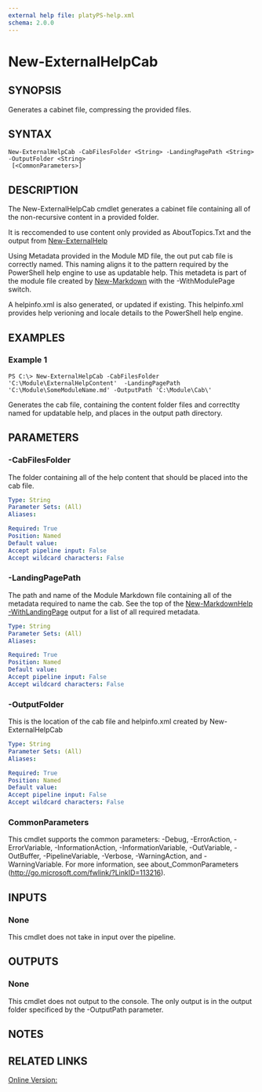```yaml
---
external help file: platyPS-help.xml
schema: 2.0.0
---
```


# New-ExternalHelpCab
## SYNOPSIS
Generates a cabinet file, compressing the provided files.
## SYNTAX

```
New-ExternalHelpCab -CabFilesFolder <String> -LandingPagePath <String> -OutputFolder <String>
 [<CommonParameters>]
```

## DESCRIPTION
The New-ExternalHelpCab cmdlet generates a cabinet file containing all of the non-recursive content in a provided folder.

It is reccomended to use content only provided as AboutTopics.Txt and the output from [New-ExternalHelp](New-ExternalHelp.MD)

Using Metadata provided in the Module MD file, the out put cab file is correctly named.
This naming aligns it to the pattern required by the PowerShell help engine to use as updatable help.
This metadeta is part of the module file created by [New-Markdown](New-MarkdownHelp.md) with the -WithModulePage switch. 

A helpinfo.xml is also generated, or updated if existing.
This helpinfo.xml provides help verioning and locale details to the PowerShell help engine.
## EXAMPLES

### Example 1
```
PS C:\> New-ExternalHelpCab -CabFilesFolder 'C:\Module\ExternalHelpContent'  -LandingPagePath 'C:\Module\SomeModuleName.md' -OutputPath 'C:\Module\Cab\'
```

Generates the cab file, containing the content folder files and correctlty named for updatable help, and places in the output path directory.
## PARAMETERS

### -CabFilesFolder
The folder containing all of the help content that should be placed into the cab file.


```yaml
Type: String
Parameter Sets: (All)
Aliases: 

Required: True
Position: Named
Default value: 
Accept pipeline input: False
Accept wildcard characters: False
```

### -LandingPagePath
The path and name of the Module Markdown file containing all of the metadata required to name the cab. 
See the top of the [New-MarkdownHelp -WithLandingPage](New-MarkdownHelp.md) output for a list of all required metadata.


```yaml
Type: String
Parameter Sets: (All)
Aliases: 

Required: True
Position: Named
Default value: 
Accept pipeline input: False
Accept wildcard characters: False
```

### -OutputFolder
This is the location of the cab file and helpinfo.xml created by New-ExternalHelpCab


```yaml
Type: String
Parameter Sets: (All)
Aliases: 

Required: True
Position: Named
Default value: 
Accept pipeline input: False
Accept wildcard characters: False
```

### CommonParameters
This cmdlet supports the common parameters: -Debug, -ErrorAction, -ErrorVariable, -InformationAction, -InformationVariable, -OutVariable, -OutBuffer, -PipelineVariable, -Verbose, -WarningAction, and -WarningVariable. For more information, see about_CommonParameters (http://go.microsoft.com/fwlink/?LinkID=113216).
## INPUTS

### None
This cmdlet does not take in input over the pipeline.
## OUTPUTS

### None
This cmdlet does not output to the console. The only output is in the output folder specificed by the -OutputPath parameter.
## NOTES

## RELATED LINKS

[Online Version:](https://github.com/PowerShell/platyPS/blob/master/docs/New-ExternalHelpCab.md)






